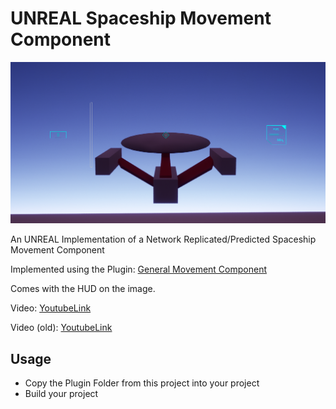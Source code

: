 # UNREAL Spaceship Movement Component

![Ship_And_Hud](./Documentation/Images/Ship_And_Hud.png)

An UNREAL Implementation of a Network Replicated/Predicted Spaceship Movement Component

Implemented using the Plugin: [General Movement Component](https://marketplace-website-node-launcher-prod.ol.epicgames.com/ue/marketplace/en-US/product/general-movement-component)

Comes with the HUD on the image.

Video:
[YoutubeLink](https://www.youtube.com/watch?v=lFFDed18QF4)

Video (old):
[YoutubeLink](https://www.youtube.com/watch?v=UrenweCyPng)

## Usage
* Copy the Plugin Folder from this project into your project
* Build your project
